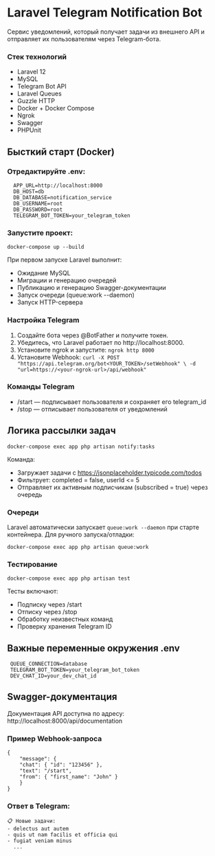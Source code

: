 # Laravel Telegram Notification Bot
Сервис уведомлений, который получает задачи из внешнего API и отправляет их пользователям через Telegram-бота.
### Стек технологий
* Laravel 12
* MySQL 
* Telegram Bot API
* Laravel Queues
* Guzzle HTTP
* Docker + Docker Compose
* Ngrok
* Swagger
* PHPUnit

## Бысткий старт (Docker)
### Отредактируйте .env:
```
  APP_URL=http://localhost:8000
  DB_HOST=db
  DB_DATABASE=notification_service
  DB_USERNAME=root
  DB_PASSWORD=root
  TELEGRAM_BOT_TOKEN=your_telegram_token
```
### Запустите проект:
`docker-compose up --build`

При первом запуске Laravel выполнит:
*  Ожидание MySQL
*  Миграции и генерацию очередей
*  Публикацию и генерацию Swagger-документации
*  Запуск очереди (queue:work --daemon)
*  Запуск HTTP-сервера

### Настройка Telegram
1. Создайте бота через @BotFather и получите токен.
2. Убедитесь, что Laravel работает по http://localhost:8000.
3. Установите ngrok и запустите:
`ngrok http 8000`
4. Установите Webhook:
`curl -X POST "https://api.telegram.org/bot<YOUR_TOKEN>/setWebhook" \
-d "url=https://<your-ngrok-url>/api/webhook"`

### Команды Telegram
*  /start — подписывает пользователя и сохраняет его telegram_id
*  /stop — отписывает пользователя от уведомлений


## Логика рассылки задач
`docker-compose exec app php artisan notify:tasks`

Команда:
*  Загружает задачи с https://jsonplaceholder.typicode.com/todos
*  Фильтрует: completed = false, userId <= 5
*  Отправляет их активным подписчикам (subscribed = true) через очередь

### Очереди
Laravel автоматически запускает `queue:work --daemon` при старте контейнера.
Для ручного запуска/отладки:

`docker-compose exec app php artisan queue:work`

### Тестирование

`docker-compose exec app php artisan test`

Тесты включают:
*  Подписку через /start
*  Отписку через /stop
*  Обработку неизвестных команд
*  Проверку хранения Telegram ID

## Важные переменные окружения .env
```
 QUEUE_CONNECTION=database
 TELEGRAM_BOT_TOKEN=your_telegram_bot_token
 DEV_CHAT_ID=your_dev_chat_id
```

## Swagger-документация
Документация API доступна по адресу:
http://localhost:8000/api/documentation

### Пример Webhook-запроса
```
{
	"message": {
	"chat": { "id": "123456" },
	"text": "/start",
	"from": { "first_name": "John" }
	}
}
```
### Ответ в Telegram:
```
📋 Новые задачи:
- delectus aut autem
- quis ut nam facilis et officia qui
- fugiat veniam minus
  ...
```
